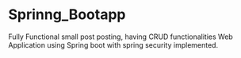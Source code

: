 # Sprinng_Bootapp
Fully Functional small post posting, having CRUD functionalities Web Application using Spring boot with spring security implemented. 
